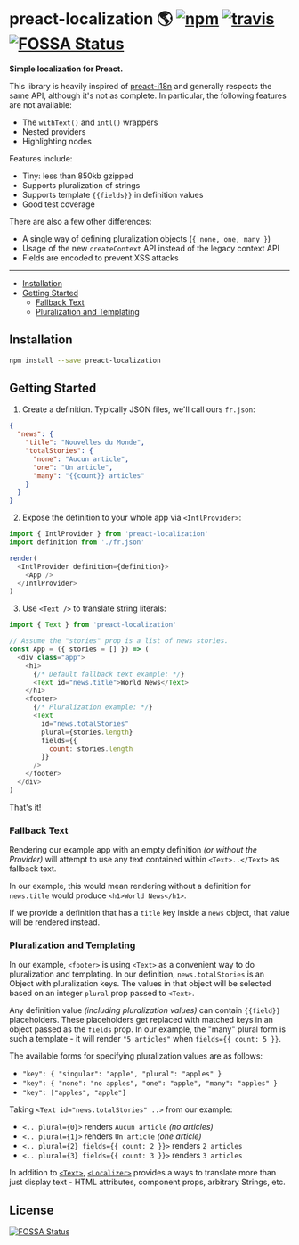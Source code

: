 # preact-localization 🌎 [![npm](https://img.shields.io/npm/v/preact-localization.svg?style=flat)](https://npm.im/preact-localization) [![travis](https://travis-ci.org/apyos/preact-localization.svg?branch=master)](https://travis-ci.org/apyos/preact-localization) [![FOSSA Status](https://app.fossa.io/api/projects/git%2Bgithub.com%2Fapyos%2Fpreact-localization.svg?type=shield)](https://app.fossa.io/projects/git%2Bgithub.com%2Fapyos%2Fpreact-localization?ref=badge_shield)

**Simple localization for Preact.**

This library is heavily inspired of [preact-i18n](https://github.com/synacor/preact-i18n) and generally respects the same API, although it's not as complete. In particular, the following features are not available:

- The `withText()` and `intl()` wrappers
- Nested providers
- Highlighting nodes

Features include:

- Tiny: less than 850kb gzipped
- Supports pluralization of strings
- Supports template `{{fields}}` in definition values
- Good test coverage

There are also a few other differences:

- A single way of defining pluralization objects (`{ none, one, many }`)
- Usage of the new `createContext` API instead of the legacy context API
- Fields are encoded to prevent XSS attacks

---

- [Installation](#installation)
- [Getting Started](#getting-started)
  - [Fallback Text](#fallback-text)
  - [Pluralization and Templating](#pluralization-and-templating)

<!-- /MDTOC -->

## Installation

```sh
npm install --save preact-localization
```

## Getting Started

1. Create a definition. Typically JSON files, we'll call ours `fr.json`:

```json
{
  "news": {
    "title": "Nouvelles du Monde",
    "totalStories": {
      "none": "Aucun article",
      "one": "Un article",
      "many": "{{count}} articles"
    }
  }
}
```

2. Expose the definition to your whole app via `<IntlProvider>`:

```js
import { IntlProvider } from 'preact-localization'
import definition from './fr.json'

render(
  <IntlProvider definition={definition}>
    <App />
  </IntlProvider>
)
```

3. Use `<Text />` to translate string literals:

```js
import { Text } from 'preact-localization'

// Assume the "stories" prop is a list of news stories.
const App = ({ stories = [] }) => (
  <div class="app">
    <h1>
      {/* Default fallback text example: */}
      <Text id="news.title">World News</Text>
    </h1>
    <footer>
      {/* Pluralization example: */}
      <Text
        id="news.totalStories"
        plural={stories.length}
        fields={{
          count: stories.length
        }}
      />
    </footer>
  </div>
)
```

That's it!

### Fallback Text

Rendering our example app with an empty definition _(or without the Provider)_ will attempt to use any text contained within `<Text>..</Text>` as fallback text.

In our example, this would mean rendering without a definition for `news.title` would produce `<h1>World News</h1>`.

If we provide a definition that has a `title` key inside a `news` object, that value will be rendered instead.

### Pluralization and Templating

In our example, `<footer>` is using `<Text>` as a convenient way to do pluralization and templating. In our definition, `news.totalStories` is an Object with pluralization keys. The values in that object will be selected based on an integer `plural` prop passed to `<Text>`.

Any definition value _(including pluralization values)_ can contain `{{field}}` placeholders. These placeholders get replaced with matched keys in an object passed as the `fields` prop. In our example, the "many" plural form is such a template - it will render `"5 articles"` when `fields={{ count: 5 }}`.

The available forms for specifying pluralization values are as follows:

- `"key": { "singular": "apple", "plural": "apples" }`
- `"key": { "none": "no apples", "one": "apple", "many": "apples" }`
- `"key": ["apples", "apple"]`

Taking `<Text id="news.totalStories" ..>` from our example:

- `<.. plural={0}>` renders `Aucun article` _(no articles)_
- `<.. plural={1}>` renders `Un article` _(one article)_
- `<.. plural={2} fields={{ count: 2 }}>` renders `2 articles`
- `<.. plural={3} fields={{ count: 3 }}>` renders `3 articles`

In addition to [`<Text>`](#Text), [`<Localizer>`](#Localizer) provides a ways to translate more than just display text - HTML attributes, component props, arbitrary Strings, etc.

## License

[![FOSSA Status](https://app.fossa.io/api/projects/git%2Bgithub.com%2Fapyos%2Fpreact-localization.svg?type=large)](https://app.fossa.io/projects/git%2Bgithub.com%2Fapyos%2Fpreact-localization?ref=badge_large)
